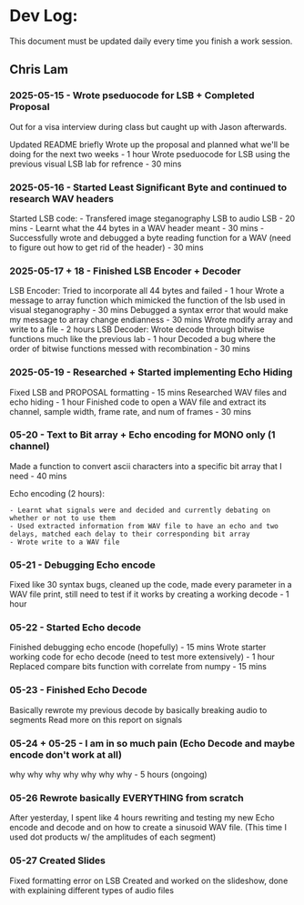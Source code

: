 # Dev Log:

This document must be updated daily every time you finish a work session.

## Chris Lam

### 2025-05-15 - Wrote pseduocode for LSB + Completed Proposal

Out for a visa interview during class but caught up with Jason afterwards.

Updated README briefly
Wrote up the proposal and planned what we'll be doing for the next two weeks - 1 hour
Wrote pseduocode for LSB using the previous visual LSB lab for refrence - 30 mins

### 2025-05-16 - Started Least Significant Byte and continued to research WAV headers
Started LSB code:
	- Transfered image steganography LSB to audio LSB - 20 mins
	- Learnt what the 44 bytes in a WAV header meant - 30 mins
	- Successfully wrote and debugged a byte reading function for a WAV (need to figure out how to get rid of the header) - 30 mins

### 2025-05-17 + 18 - Finished LSB Encoder + Decoder
LSB Encoder:
	Tried to incorporate all 44 bytes and failed - 1 hour
	Wrote a message to array function which mimicked the function of the lsb used in visual steganography - 30 mins
	Debugged a syntax error that would make my message to array change endianness - 30 mins
	Wrote modify array and write to a file - 2 hours
LSB Decoder:
	Wrote decode through bitwise functions much like the previous lab - 1 hour
	Decoded a bug where the order of bitwise functions messed with recombination - 30 mins

### 2025-05-19 - Researched + Started implementing Echo Hiding
Fixed LSB and PROPOSAL formatting - 15 mins
Researched WAV files and echo hiding - 1 hour
Finished code to open a WAV file and extract its channel, sample width, frame rate, and num of frames - 30 mins

### 05-20 - Text to Bit array + Echo encoding for MONO only (1 channel)
Made a function to convert ascii characters into a specific bit array that I need - 40 mins

Echo encoding (2 hours):

	- Learnt what signals were and decided and currently debating on whether or not to use them
	- Used extracted information from WAV file to have an echo and two delays, matched each delay to their corresponding bit array
	- Wrote write to a WAV file

### 05-21 - Debugging Echo encode
Fixed like 30 syntax bugs, cleaned up the code, made every parameter in a WAV file print, still need to test if it works by creating a working decode - 1 hour

### 05-22 - Started Echo decode

Finished debugging echo encode (hopefully) - 15 mins
Wrote starter working code for echo decode (need to test more extensively) - 1 hour
Replaced compare bits function with correlate from numpy - 15 mins

### 05-23 - Finished Echo Decode

Basically rewrote my previous decode by basically breaking audio to segments
Read more on this report on signals 

### 05-24 + 05-25 - I am in so much pain (Echo Decode and maybe encode don't work at all)

why why why why why why why - 5 hours (ongoing)


### 05-26 Rewrote basically EVERYTHING from scratch

After yesterday, I spent like 4 hours rewriting and testing my new Echo encode and decode and on how to create a sinusoid WAV file. (This time I used dot products w/ the amplitudes of each segment)

### 05-27 Created Slides
Fixed formatting error on LSB
Created and worked on the slideshow, done with explaining different types of audio files
